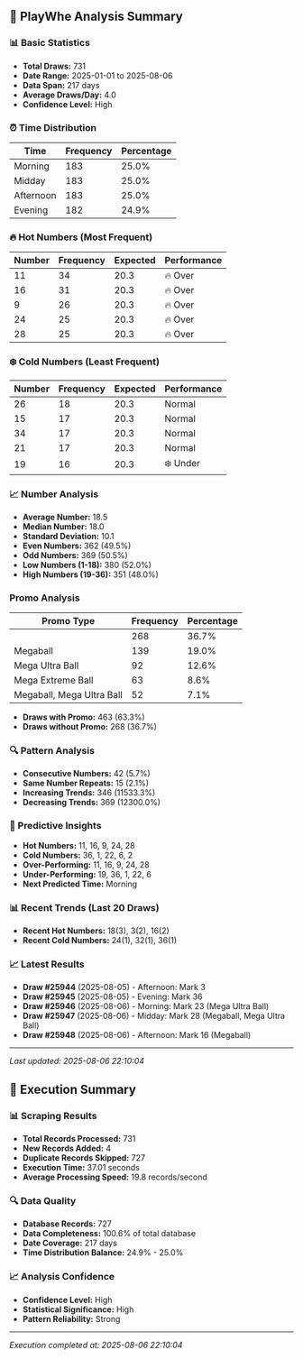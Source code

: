 
## 🎯 PlayWhe Analysis Summary

### 📊 Basic Statistics
- **Total Draws:** 731
- **Date Range:** 2025-01-01 to 2025-08-06
- **Data Span:** 217 days
- **Average Draws/Day:** 4.0
- **Confidence Level:** High

### ⏰ Time Distribution
| Time | Frequency | Percentage |
|------|-----------|------------|
| Morning | 183 | 25.0% |
| Midday | 183 | 25.0% |
| Afternoon | 183 | 25.0% |
| Evening | 182 | 24.9% |

### 🔥 Hot Numbers (Most Frequent)
| Number | Frequency | Expected | Performance |
|--------|-----------|----------|-------------|
| 11 | 34 | 20.3 | 🔥 Over |
| 16 | 31 | 20.3 | 🔥 Over |
| 9 | 26 | 20.3 | 🔥 Over |
| 24 | 25 | 20.3 | 🔥 Over |
| 28 | 25 | 20.3 | 🔥 Over |

### ❄️ Cold Numbers (Least Frequent)
| Number | Frequency | Expected | Performance |
|--------|-----------|----------|-------------|
| 26 | 18 | 20.3 | Normal |
| 15 | 17 | 20.3 | Normal |
| 34 | 17 | 20.3 | Normal |
| 21 | 17 | 20.3 | Normal |
| 19 | 16 | 20.3 | ❄️ Under |

### 📈 Number Analysis
- **Average Number:** 18.5
- **Median Number:** 18.0
- **Standard Deviation:** 10.1
- **Even Numbers:** 362 (49.5%)
- **Odd Numbers:** 369 (50.5%)
- **Low Numbers (1-18):** 380 (52.0%)
- **High Numbers (19-36):** 351 (48.0%)

###  Promo Analysis
| Promo Type | Frequency | Percentage |
|------------|-----------|------------|
|  | 268 | 36.7% |
| Megaball | 139 | 19.0% |
| Mega Ultra Ball | 92 | 12.6% |
| Mega Extreme Ball | 63 | 8.6% |
| Megaball, Mega Ultra Ball | 52 | 7.1% |
- **Draws with Promo:** 463 (63.3%)
- **Draws without Promo:** 268 (36.7%)

### 🔍 Pattern Analysis
- **Consecutive Numbers:** 42 (5.7%)
- **Same Number Repeats:** 15 (2.1%)
- **Increasing Trends:** 346 (11533.3%)
- **Decreasing Trends:** 369 (12300.0%)

### 🔮 Predictive Insights
- **Hot Numbers:** 11, 16, 9, 24, 28
- **Cold Numbers:** 36, 1, 22, 6, 2
- **Over-Performing:** 11, 16, 9, 24, 28
- **Under-Performing:** 19, 36, 1, 22, 6
- **Next Predicted Time:** Morning

### 📊 Recent Trends (Last 20 Draws)
- **Recent Hot Numbers:** 18(3), 3(2), 16(2)
- **Recent Cold Numbers:** 24(1), 32(1), 36(1)

### 📈 Latest Results
- **Draw #25944** (2025-08-05) - Afternoon: Mark 3 
- **Draw #25945** (2025-08-05) - Evening: Mark 36 
- **Draw #25946** (2025-08-06) - Morning: Mark 23 (Mega Ultra Ball)
- **Draw #25947** (2025-08-06) - Midday: Mark 28 (Megaball, Mega Ultra Ball)
- **Draw #25948** (2025-08-06) - Afternoon: Mark 16 (Megaball)

---
*Last updated: 2025-08-06 22:10:04*

## 🚀 Execution Summary

### 📊 Scraping Results
- **Total Records Processed:** 731
- **New Records Added:** 4
- **Duplicate Records Skipped:** 727
- **Execution Time:** 37.01 seconds
- **Average Processing Speed:** 19.8 records/second

### 🔍 Data Quality
- **Database Records:** 727
- **Data Completeness:** 100.6% of total database
- **Date Coverage:** 217 days
- **Time Distribution Balance:** 24.9% - 25.0%

### 📈 Analysis Confidence
- **Confidence Level:** High
- **Statistical Significance:** High
- **Pattern Reliability:** Strong

---
*Execution completed at: 2025-08-06 22:10:04*
